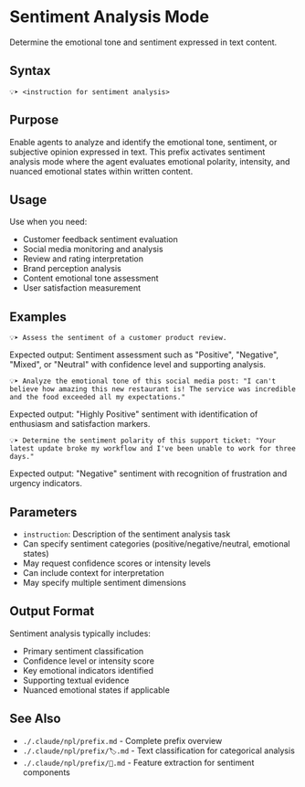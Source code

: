 # Sentiment Analysis Mode
Determine the emotional tone and sentiment expressed in text content.

## Syntax
`💡➤ <instruction for sentiment analysis>`

## Purpose
Enable agents to analyze and identify the emotional tone, sentiment, or subjective opinion expressed in text. This prefix activates sentiment analysis mode where the agent evaluates emotional polarity, intensity, and nuanced emotional states within written content.

## Usage
Use when you need:
- Customer feedback sentiment evaluation
- Social media monitoring and analysis
- Review and rating interpretation
- Brand perception analysis
- Content emotional tone assessment
- User satisfaction measurement

## Examples

```example
💡➤ Assess the sentiment of a customer product review.
```

Expected output: Sentiment assessment such as "Positive", "Negative", "Mixed", or "Neutral" with confidence level and supporting analysis.

```example
💡➤ Analyze the emotional tone of this social media post: "I can't believe how amazing this new restaurant is! The service was incredible and the food exceeded all my expectations."
```

Expected output: "Highly Positive" sentiment with identification of enthusiasm and satisfaction markers.

```example
💡➤ Determine the sentiment polarity of this support ticket: "Your latest update broke my workflow and I've been unable to work for three days."
```

Expected output: "Negative" sentiment with recognition of frustration and urgency indicators.

## Parameters
- `instruction`: Description of the sentiment analysis task
- Can specify sentiment categories (positive/negative/neutral, emotional states)
- May request confidence scores or intensity levels
- Can include context for interpretation
- May specify multiple sentiment dimensions

## Output Format
Sentiment analysis typically includes:
- Primary sentiment classification
- Confidence level or intensity score
- Key emotional indicators identified
- Supporting textual evidence
- Nuanced emotional states if applicable

## See Also
- `./.claude/npl/prefix.md` - Complete prefix overview  
- `./.claude/npl/prefix/🏷️.md` - Text classification for categorical analysis
- `./.claude/npl/prefix/🧪.md` - Feature extraction for sentiment components